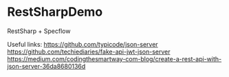 # RestSharpDemo
RestSharp + Specflow

Useful links:
https://github.com/typicode/json-server
https://github.com/techiediaries/fake-api-jwt-json-server
https://medium.com/codingthesmartway-com-blog/create-a-rest-api-with-json-server-36da8680136d
